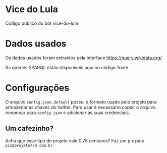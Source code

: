 # Vice do Lula
 Código público do bot vice-do-lula

# Dados usados

Os dados usados foram extraídos pela interface https://query.wikidata.org/

As queries SPARQL estão disponíveis aqui no código-fonte.


# Configurações

O arquivo `config.json.default` possui o formato usado pelo projeto para armazenar as chaves do twitter. Para usar é necessário copiar o arquivo, renomear para `config.json` e adicionar as suas credenciais.



## Um cafezinho?

Acha que esse tipo de projeto vale 0,75 centavos? Faz um pix para `pix@projeto7c0.com.br`